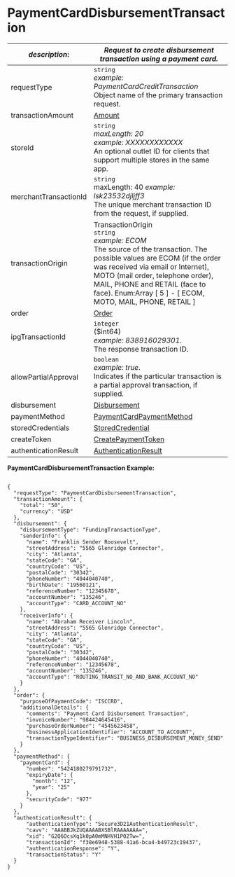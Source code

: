 
# PaymentCardDisbursementTransaction

| *description*:   | *Request to create disbursement transaction using a payment card.*|
|----|----|
| requestType |    ``` string ```  <br/>  *example: PaymentCardCreditTransaction*  <br/> Object name of the primary transaction request.|
| transactionAmount | [Amount](?path=docs/schemas-md/Amount.md)|
| storeId |    ``` string ```  <br/>  *maxLength: 20  <br/>  example: XXXXXXXXXXXX*  <br/>  An optional outlet ID for clients that support multiple stores in the same app.|
| merchantTransactionId |    ``` string ```  <br/>  maxLength: 40 *example: lsk23532djljff3*  <br/>  The unique merchant transaction ID from the request, if supplied.|
| transactionOrigin |  TransactionOrigin  <br/>  ``` string ```  <br/> *example: ECOM*  <br/> The source of the transaction. The possible values are ECOM (if the order was received via email or Internet), MOTO (mail order, telephone order), MAIL, PHONE and RETAIL (face to face). Enum:Array [ 5 ] - [ ECOM, MOTO, MAIL, PHONE, RETAIL ]|
| order | [Order](?path=docs/schemas-md/Order.md)|
| ipgTransactionId |    ``` integer ```  <br/>  ($int64)  <br/>  *example: 838916029301*. <br/> The response transaction ID.|
| allowPartialApproval |    ``` boolean ```  <br/>  *example: true*.  <br/> Indicates if the particular transaction is a partial approval transaction, if supplied.|
| disbursement | [Disbursement](?path=docs/schemas-md/Disbursement.md)|
| paymentMethod | [PaymentCardPaymentMethod](?path=docs/schemas-md/PaymentCardPaymentMethod.md)|
| storedCredentials | [StoredCredential](?path=docs/schemas-md/StoredCredential.md)|
| createToken | [CreatePaymentToken](?path=docs/schemas-md/CreatePaymentToken.md)|    
| authenticationResult | [AuthenticationResult](?path=docs/schemas-md/AuthenticationResult.md)| 

**PaymentCardDisbursementTransaction Example:**

```{r}

{
  "requestType": "PaymentCardDisbursementTransaction",
  "transactionAmount": {
    "total": "50",
    "currency": "USD"
  },
  "disbursement": {
    "disbursementType": "FundingTransactionType",
    "senderInfo": {
      "name": "Franklin Sender Roosevelt",
      "streetAddress": "5565 Glenridge Connector",
      "city": "Atlanta",
      "stateCode": "GA",
      "countryCode": "US",
      "postalCode": "30342",
      "phoneNumber": "4044040740",
      "birthDate": "19560121",
      "referenceNumber": "12345678",
      "accountNumber": "135246",
      "accountType": "CARD_ACCOUNT_NO"
    },
    "receiverInfo": {
      "name": "Abraham Receiver Lincoln",
      "streetAddress": "5565 Glenridge Connector",
      "city": "Atlanta",
      "stateCode": "GA",
      "countryCode": "US",
      "postalCode": "30342",
      "phoneNumber": "4044040740",
      "referenceNumber": "12345678",
      "accountNumber": "135246",
      "accountType": "ROUTING_TRANSIT_NO_AND_BANK_ACCOUNT_NO"
    }
  },
  "order": {
    "purposeOfPaymentCode": "ISCCRD",
    "additionalDetails": {
      "comments": "Payment Card Disbursement Transaction",
      "invoiceNumber": "984424645416",
      "purchaseOrderNumber": "4545623458",
      "businessApplicationIdentifier": "ACCOUNT_TO_ACCOUNT",
      "transactionTypeIdentifier": "BUSINESS_DISBURSEMENT_MONEY_SEND"
    }
  },
  "paymentMethod": {
    "paymentCard": {
      "number": "5424180279791732",
      "expiryDate": {
        "month": "12",
        "year": "25"
      },
      "securityCode": "977"
    }
  },
  "authenticationResult": {
      "authenticationType": "Secure3D21AuthenticationResult",
      "cavv": "AAABBJkZUQAAAABXSBlRAAAAAAA=",
      "xid": "G2Q6OcsXq1k0pA0mMNHVH1P02Tw=",
      "transactionId": "f38e6948-5388-41a6-bca4-b49723c19437",
      "authenticationResponse": "Y",
      "transactionStatus": "Y"
  }
}   
```  







   



 
